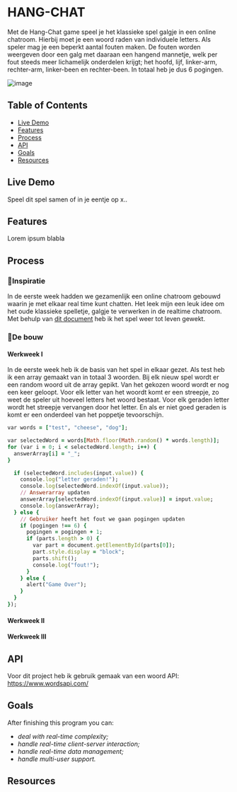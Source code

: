 # HANG-CHAT
Met de Hang-Chat game speel je het klassieke spel galgje in een online chatroom. Hierbij moet je een woord raden van individuele letters. Als speler mag je een beperkt aantal fouten maken. De fouten worden weergeven door een galg met daaraan een hangend mannetje, welk per fout steeds meer lichamelijk onderdelen krijgt; het hoofd, lijf, linker-arm, rechter-arm, linker-been en rechter-been. In totaal heb je dus 6 pogingen.

![image](https://user-images.githubusercontent.com/97689634/174070493-f11d78ac-5f5d-44d7-b257-268bfe702155.png)

## Table of Contents
- [Live Demo](#livedemo)
- [Features](#features)
- [Process](#process)
- [API](api)
- [Goals](#goals)
- [Resources](#resources)

## Live Demo
Speel dit spel samen of in je eentje op x..

## Features
Lorem ipsum blabla

## Process
### 🧠Inspiratie
In de eerste week hadden we gezamenlijk een online chatroom gebouwd waarin je met elkaar real time kunt chatten. Het leek mijn een leuk idee om het oude klassieke spelletje, galgje te verwerken in de realtime chatroom. Met behulp van [dit document](https://nostarch.com/download/JS4K_ch7.pdf) heb ik het spel weer tot leven gewekt. 
### :construction_worker:De bouw
#### Werkweek I
In de eerste week heb ik de basis van het spel in elkaar gezet. Als test heb ik een array gemaakt van in totaal 3 woorden. Bij elk nieuw spel wordt er een random woord uit de array gepikt. Van het gekozen woord wordt er nog een keer geloopt. Voor elk letter van het woordt komt er een streepje, zo weet de speler uit hoeveel letters het woord bestaat. Voor elk  geraden letter wordt het streepje vervangen door het letter. En als er niet goed geraden is komt er een onderdeel van het poppetje tevoorschijn. 
``` ruby
var words = ["test", "cheese", "dog"];

var selectedWord = words[Math.floor(Math.random() * words.length)];
for (var i = 0; i < selectedWord.length; i++) {
  answerArray[i] = "_";
}

  if (selectedWord.includes(input.value)) {
    console.log("letter geraden!");
    console.log(selectedWord.indexOf(input.value));
    // Answerarray updaten
    answerArray[selectedWord.indexOf(input.value)] = input.value;
    console.log(answerArray);
  } else {
    // Gebruiker heeft het fout we gaan pogingen updaten
    if (pogingen !== 6) {
      pogingen = pogingen + 1;
      if (parts.length > 0) {
        var part = document.getElementById(parts[0]);
        part.style.display = "block";
        parts.shift();
        console.log("fout!");
      }
    } else {
      alert("Game Over");
    }
  }
});
```

#### Werkweek II
#### Werkweek III

## API
Voor dit project heb ik gebruik gemaak van een woord API: https://www.wordsapi.com/

## Goals
After finishing this program you can:
- _deal with real-time complexity;_
- _handle real-time client-server interaction;_
- _handle real-time data management;_
- _handle multi-user support._

## Resources
